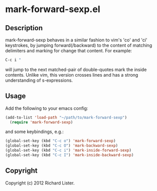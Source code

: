 # mark-forward-sexp.el

## Description

mark-forward-sexp behaves in a similar fashion to vim's 'co' and 'ci'
keystrokes, by jumping forward(/backward) to the content of matching
delimiters and marking for change that content. For example:

```lisp
C-c i "
```

will jump to the next matched-pair of double-quotes mark the inside
contents. Unlike vim, this version crosses lines and has a strong
understanding of s-expressions.

## Usage

Add the following to your emacs config:

```lisp
(add-to-list 'load-path "~/path/to/mark-forward-sexp")
  (require 'mark-forward-sexp)
```

and some keybindings, e.g.:

```lisp
(global-set-key (kbd "C-c o") 'mark-forward-sexp)
(global-set-key (kbd "C-c O") 'mark-backward-sexp)
(global-set-key (kbd "C-c i") 'mark-inside-forward-sexp)
(global-set-key (kbd "C-c I") 'mark-inside-backward-sexp)
```

## Copyright

Copyright (c) 2012 Richard Lister.
